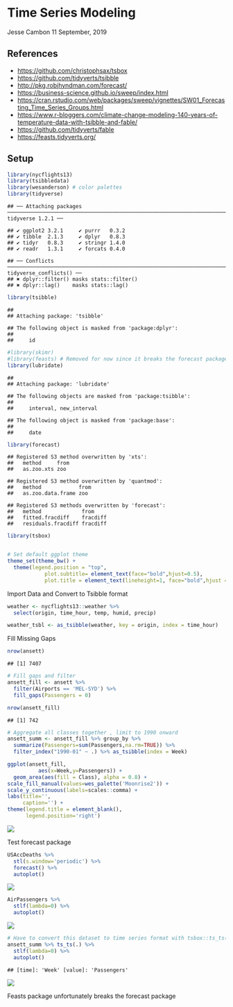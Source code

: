 Time Series Modeling
================
Jesse Cambon
11 September, 2019

## References

  - <https://github.com/christophsax/tsbox>
  - <https://github.com/tidyverts/tsibble>
  - <http://pkg.robjhyndman.com/forecast/>
  - <https://business-science.github.io/sweep/index.html>
  - <https://cran.rstudio.com/web/packages/sweep/vignettes/SW01_Forecasting_Time_Series_Groups.html>
  - <https://www.r-bloggers.com/climate-change-modeling-140-years-of-temperature-data-with-tsibble-and-fable/>
  - <https://github.com/tidyverts/fable>
  - <https://feasts.tidyverts.org/>

## Setup

``` r
library(nycflights13) 
library(tsibbledata)
library(wesanderson) # color palettes
library(tidyverse)
```

    ## ── Attaching packages ───────────────────────────────────────────────────────────────────────────────────────────────────────────────────────── tidyverse 1.2.1 ──

    ## ✔ ggplot2 3.2.1     ✔ purrr   0.3.2
    ## ✔ tibble  2.1.3     ✔ dplyr   0.8.3
    ## ✔ tidyr   0.8.3     ✔ stringr 1.4.0
    ## ✔ readr   1.3.1     ✔ forcats 0.4.0

    ## ── Conflicts ──────────────────────────────────────────────────────────────────────────────────────────────────────────────────────────── tidyverse_conflicts() ──
    ## ✖ dplyr::filter() masks stats::filter()
    ## ✖ dplyr::lag()    masks stats::lag()

``` r
library(tsibble)
```

    ## 
    ## Attaching package: 'tsibble'

    ## The following object is masked from 'package:dplyr':
    ## 
    ##     id

``` r
#library(skimr)
#library(feasts) # Removed for now since it breaks the forecast package
library(lubridate)
```

    ## 
    ## Attaching package: 'lubridate'

    ## The following objects are masked from 'package:tsibble':
    ## 
    ##     interval, new_interval

    ## The following object is masked from 'package:base':
    ## 
    ##     date

``` r
library(forecast)
```

    ## Registered S3 method overwritten by 'xts':
    ##   method     from
    ##   as.zoo.xts zoo

    ## Registered S3 method overwritten by 'quantmod':
    ##   method            from
    ##   as.zoo.data.frame zoo

    ## Registered S3 methods overwritten by 'forecast':
    ##   method             from    
    ##   fitted.fracdiff    fracdiff
    ##   residuals.fracdiff fracdiff

``` r
library(tsbox)


# Set default ggplot theme
theme_set(theme_bw() +
  theme(legend.position = "top",
            plot.subtitle= element_text(face="bold",hjust=0.5),
            plot.title = element_text(lineheight=1, face="bold",hjust = 0.5)))
```

Import Data and Convert to Tsibble format

``` r
weather <- nycflights13::weather %>% 
  select(origin, time_hour, temp, humid, precip)

weather_tsbl <- as_tsibble(weather, key = origin, index = time_hour)
```

Fill Missing Gaps

``` r
nrow(ansett)
```

    ## [1] 7407

``` r
# Fill gaps and filter
ansett_fill <- ansett %>%
  filter(Airports == 'MEL-SYD') %>%
  fill_gaps(Passengers = 0)

nrow(ansett_fill)
```

    ## [1] 742

``` r
# Aggregate all classes together , limit to 1990 onward
ansett_summ <- ansett_fill %>% group_by %>%
  summarize(Passengers=sum(Passengers,na.rm=TRUE)) %>%
  filter_index("1990-01" ~ .) %>% as_tsibble(index = Week)
```

``` r
ggplot(ansett_fill,
          aes(x=Week,y=Passengers)) +
  geom_area(aes(fill = Class), alpha = 0.8) +
scale_fill_manual(values=wes_palette('Moonrise2')) +
scale_y_continuous(labels=scales::comma) +
labs(title='',
     caption='') +
theme(legend.title = element_blank(),
      legend.position='right') 
```

![](Time_Series_Modeling_files/figure-gfm/unnamed-chunk-3-1.png)<!-- -->

Test forecast package

``` r
USAccDeaths %>% 
  stl(s.window='periodic') %>%
  forecast() %>%
  autoplot()
```

![](Time_Series_Modeling_files/figure-gfm/unnamed-chunk-4-1.png)<!-- -->

``` r
AirPassengers %>%
  stlf(lambda=0) %>%
  autoplot()
```

![](Time_Series_Modeling_files/figure-gfm/unnamed-chunk-4-2.png)<!-- -->

``` r
# Have to convert this dataset to time series format with tsbox::ts_ts()
ansett_summ %>% ts_ts(.) %>%
  stlf(lambda=0) %>%
  autoplot()
```

    ## [time]: 'Week' [value]: 'Passengers'

![](Time_Series_Modeling_files/figure-gfm/unnamed-chunk-4-3.png)<!-- -->

Feasts package unfortunately breaks the forecast package
